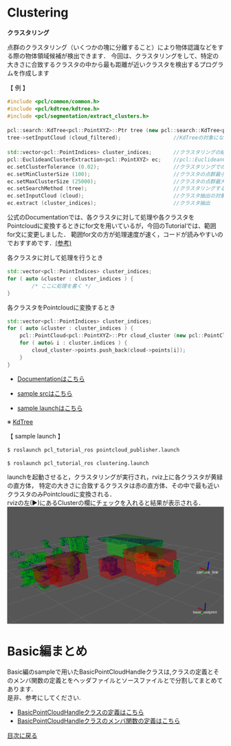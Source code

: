 # Clustering
**クラスタリング**  

点群のクラスタリング（いくつかの塊に分離すること）により物体認識などをする際の物体領域候補が検出できます．
今回は、クラスタリングをして、特定の大きさに合致するクラスタの中から最も距離が近いクラスタを検出するプログラムを作成します

【 例 】
```cpp
#include <pcl/common/common.h>
#include <pcl/kdtree/kdtree.h>
#include <pcl/segmentation/extract_clusters.h>  

pcl::search::KdTree<pcl::PointXYZ>::Ptr tree (new pcl::search::KdTree<pcl::PointXYZ>);        //pcl::search::KdTreeのインスタンスを追加（ポインタ）
tree->setInputCloud (cloud_filtered);                 //KdTreeの対象になる点群データをセット

std::vector<pcl::PointIndices> cluster_indices;       //クラスタリングの結果が入る配列を作成
pcl::EuclideanClusterExtraction<pcl::PointXYZ> ec;    //pcl::EuclideanClusterExtraction（ユークリッドでのクラスタ抽出）のインスタンスを追加
ec.setClusterTolerance (0.02);                        //クラスタリングでの点群の幅を設定(m)
ec.setMinClusterSize (100);                           //クラスタの点群最小サイズ(個)
ec.setMaxClusterSize (25000);                         //クラスタの点群最大サイズ(個)
ec.setSearchMethod (tree);                            //クラスタリングする探索方法を設定
ec.setInputCloud (cloud);                             //クラスタ抽出の対象になる点群データをセット
ec.extract (cluster_indices);                         //クラスタ抽出
```

公式のDocumentationでは、各クラスタに対して処理や各クラスタをPointcloudに変換するときにfor文を用いているが，今回のTutorialでは、範囲for文に変更しました．
範囲for文の方が処理速度が速く，コードが読みやすいのでおすすめです．[(参考)](http://jagabeeinitialize.hatenablog.com/entry/2018/01/24/001016)  

各クラスタに対して処理を行うとき
```cpp
std::vector<pcl::PointIndices> cluster_indices;
for ( auto &cluster : cluster_indices ) {
        /* ここに処理を書く */
}
```

各クラスタをPointcloudに変換するとき
```cpp
std::vector<pcl::PointIndices> cluster_indices;
for ( auto &cluster : cluster_indices ) {
    pcl::PointCloud<pcl::PointXYZ>::Ptr cloud_cluster (new pcl::PointCloud<pcl::PointXYZ>);
    for ( auto& i : cluster.indices ) {
        cloud_cluster->points.push_back(cloud->points[i]);
    }
}
```

- [Documentationはこちら](https://pcl.readthedocs.io/projects/tutorials/en/master/cluster_extraction.html)  

- [sample srcはこちら](../../src/basic/clustering.cpp)  
- [sample launchはこちら](../../launch/basic/clustering.launch)  

※ [KdTree](https://pcl.readthedocs.io/projects/tutorials/en/master/kdtree_search.html#kdtree-search)

【 sample launch 】
```py
$ roslaunch pcl_tutorial_ros pointcloud_publisher.launch
```
```py
$ roslaunch pcl_tutorial_ros clustering.launch
```

launchを起動させると，クラスタリングが実行され，rviz上に各クラスタが黄緑の直方体，
特定の大きさに合致するクラスタは赤の直方体、その中で最も近いクラスタのみPointcloudに変換される．  
rvizの左(▶)にあるClusterの欄にチェックを入れると結果が表示される．
![pointcloud_publisher](../png/dc_n.png)

# Basic編まとめ
Basic編のsampleで用いたBasicPointCloudHandleクラスは,クラスの定義とそのメンバ関数の定義とをヘッダファイルとソースファイルとで分割してまとめてあります.  
是非、参考にしてください.  
- [BasicPointCloudHandleクラスの定義はこちら](/include/pcl_tutorial_ros/basic_point_cloud_handle.h)  
- [BasicPointCloudHandleクラスのメンバ関数の定義はこちら](/src/basic/basic_point_cloud_handle.cpp)  

[目次に戻る](https://github.com/DaikiMin/pcl_tutorial_ros)

